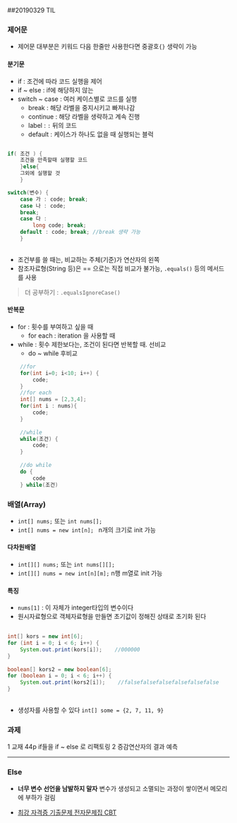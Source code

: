 ##20190329 TIL

### 제어문

- 제어문 대부분은 키워드 다음 한줄만 사용한다면 중괄호`{}` 생략이 가능

#### 분기문

- if : 조건에 따라 코드 실행을 제어
- if ~ else : if에 해당하지 않는 
- switch ~ case : 여러 케이스별로 코드를 실행
	- break : 해당 라벨을 중지시키고 빠져나감
	- continue : 해당 라벨을 생략하고 계속 진행
	- label : `:` 뒤의 코드
	- default : 케이스가 하나도 없을 때 실행되는 블럭

```java

if( 조건 ) {
	조건을 만족할때 실행할 코드
	}else{
	그외에 실행할 것
	}

switch(변수) {
	case 가 : code; break;
	case 나 : code; 
	break;
	case 다 : 
		long code; break;
	default : code; break; //break 생략 가능
	}
	
```

- 조건부를 쓸 때는, 비교하는 주체(기준)가 연산자의 왼쪽
- 참조자료형(String 등)은 == 으로는 직접 비교가 불가능, `.equals()` 등의 메서드를 사용
> 더 공부하기 : `.equalsIgnoreCase()`

#### 반복문

- for : 횟수를 부여하고 싶을 때
	- for each : iteration 을 사용할 때
- while : 횟수 제한보다는, 조건이 된다면 반복할 때. 선비교
	- do ~ while 후비교
	
```java
	//for
	for(int i=0; i<10; i++) {
		code;
	}
	//for each
	int[] nums = [2,3,4];
	for(int i : nums){
		code;
	}
	
	//while
	while(조건) {
		code;
	}
	
	//do while
	do {
		code
	} while(조건)
```


### 배열(Array)

- `int[] nums;` 또는 `int nums[];`
- `int[] nums = new int[n]; ` n개의 크기로 init 가능

#### 다차원배열

- `int[][] nums;` 또는 `int nums[][];`
- `int[][] nums = new int[n][m];` n행 m열로 init 가능

#### 특징

- `nums[1]` : 이 자체가 integer타입의 변수이다
- 원시자료형으로 객체자료형을 만들면 초기값이 정해진 상태로 초기화 된다

```java
	
int[] kors = new int[6];
for (int i = 0; i < 6; i++) {
	System.out.print(kors[i]);    //000000
}
	
boolean[] kors2 = new boolean[6];
for (boolean i = 0; i < 6; i++) {
	System.out.print(kors2[i]);    //falsefalsefalsefalsefalsefalse
}
	
```

- 생성자를 사용할 수 있다 `int[] some = {2, 7, 11, 9}`


### 과제

1 교재 44p if들을 if ~ else 로 리팩토링
2 증감연산자의 결과 예측


---

### Else

- __너무 변수 선언을 남발하지 말자__ 변수가 생성되고 소멸되는 과정이 쌓이면서 메모리에 부하가 걸림

- [최강 자격증 기출문제 전자문제집 CBT](https://www.comcbt.com/)